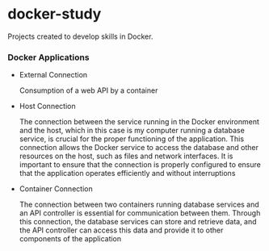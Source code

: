 # docker-study
Projects created to develop skills in Docker.
<br/>
<h3>Docker Applications </h3>
<ul>
  <li>External Connection</li>
  <p>Consumption of a web API by a container</p>
  
  <li>Host Connection</li>
  <p>The connection between the service running in the Docker environment and the host, which in this case is my computer running a database service, is crucial for the  proper functioning of the application. This connection allows the Docker service to access the database and other resources on the host, such as files and network interfaces. It is important to ensure that the connection is properly configured to ensure that the application operates efficiently and without interruptions</p>
  <li>Container Connection</li>
  <p>The connection between two containers running database services and an API controller is essential for communication between them. Through this connection, the database services can store and retrieve data, and the API controller can access this data and provide it to other components of the application</p>
</ul>

